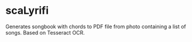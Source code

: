# scaLyrifi

Generates songbook with chords to PDF file from photo containing a list of songs. Based on Tesseract OCR.
